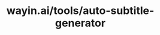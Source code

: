 ---
layout: post
title: wayin.ai/tools/auto-subtitle-generator
categories: link
tags: [انگلیسی, هوش‌مصنوعی]
---